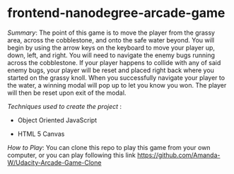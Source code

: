 **frontend-nanodegree-arcade-game**
===============================

*Summary*: The point of this game is to move the player from the grassy area, across the cobblestone, and onto the safe water beyond. You will begin by using the arrow keys on the keyboard to move your player up, down, left, and right. You will need to navigate the enemy bugs running across the cobblestone. If your player happens to collide with any of said enemy bugs, your player will be reset and placed right back where you started on the grassy knoll. When you successfully navigate your player to the water, a winning modal will pop up to let you know you won. The player will then be reset upon exit of the modal.

*Techniques used to create the project* : 

* Object Oriented JavaScript

* HTML 5 Canvas

*How to Play*:  You can clone this repo to play this game from your own computer, or you can play following this link https://github.com/Amanda-W/Udacity-Arcade-Game-Clone


